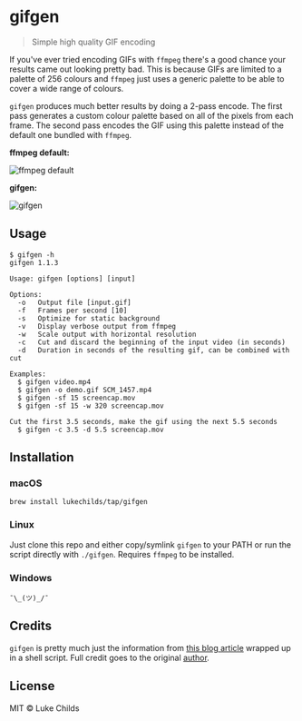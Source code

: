 # gifgen

> Simple high quality GIF encoding

If you've ever tried encoding GIFs with `ffmpeg` there's a good chance your results came out looking pretty bad. This is because GIFs are limited to a palette of 256 colours and `ffmpeg` just uses a generic palette to be able to cover a wide range of colours.

`gifgen` produces much better results by doing a 2-pass encode. The first pass generates a custom colour palette based on all of the pixels from each frame. The second pass encodes the GIF using this palette instead of the default one bundled with `ffmpeg`.

**ffmpeg default:**

![ffmpeg default](gifs/bbb-default.gif)

**gifgen:**

![gifgen](gifs/bbb-gifgen.gif)

## Usage

```
$ gifgen -h
gifgen 1.1.3

Usage: gifgen [options] [input]

Options:
  -o   Output file [input.gif]
  -f   Frames per second [10]
  -s   Optimize for static background
  -v   Display verbose output from ffmpeg
  -w   Scale output with horizontal resolution
  -c   Cut and discard the beginning of the input video (in seconds)
  -d   Duration in seconds of the resulting gif, can be combined with cut

Examples:
  $ gifgen video.mp4
  $ gifgen -o demo.gif SCM_1457.mp4
  $ gifgen -sf 15 screencap.mov
  $ gifgen -sf 15 -w 320 screencap.mov

Cut the first 3.5 seconds, make the gif using the next 5.5 seconds
  $ gifgen -c 3.5 -d 5.5 screencap.mov
```

## Installation

### macOS

```shell
brew install lukechilds/tap/gifgen
```

### Linux

Just clone this repo and either copy/symlink `gifgen` to your PATH or run the script directly with `./gifgen`. Requires `ffmpeg` to be installed.

### Windows

```
¯\_(ツ)_/¯
```

## Credits

`gifgen` is pretty much just the information from [this blog article](http://blog.pkh.me/p/21-high-quality-gif-with-ffmpeg.html) wrapped up in a shell script. Full credit goes to the original [author](http://ubitux.fr/).

## License

MIT © Luke Childs
